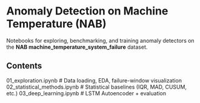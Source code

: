 # Anomaly Detection on Machine Temperature (NAB)

Notebooks for exploring, benchmarking, and training anomaly detectors on the **NAB machine_temperature_system_failure** dataset.

## Contents

01_exploration.ipynb          # Data loading, EDA, failure-window visualization
02_statistical_methods.ipynb  # Statistical baselines (IQR, MAD, CUSUM, etc.)
03_deep_learning.ipynb        # LSTM Autoencoder + evaluation


